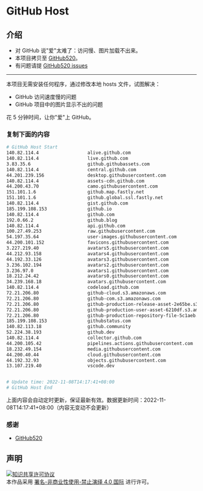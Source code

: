 # GitHub Host
## 介绍
- 对 GitHub 说"爱"太难了：访问慢、图片加载不出来。
- 本项目拷贝至 [GitHub520](https://github.com/521xueweihan/GitHub520)。
- 有问题请提 [GitHub520 issues](https://github.com/521xueweihan/GitHub520/issues/new)

---

本项目无需安装任何程序，通过修改本地 hosts 文件，试图解决：
- GitHub 访问速度慢的问题
- GitHub 项目中的图片显示不出的问题

花 5 分钟时间，让你"爱"上 GitHub。

### 复制下面的内容
```bash
# GitHub Host Start
140.82.114.4                  alive.github.com
140.82.114.4                  live.github.com
3.83.35.6                     github.githubassets.com
140.82.114.4                  central.github.com
44.201.239.156                desktop.githubusercontent.com
140.82.114.4                  assets-cdn.github.com
44.200.43.70                  camo.githubusercontent.com
151.101.1.6                   github.map.fastly.net
151.101.1.6                   github.global.ssl.fastly.net
140.82.114.4                  gist.github.com
185.199.108.153               github.io
140.82.114.4                  github.com
192.0.66.2                    github.blog
140.82.114.4                  api.github.com
100.27.49.253                 raw.githubusercontent.com
54.197.35.64                  user-images.githubusercontent.com
44.200.101.152                favicons.githubusercontent.com
3.227.219.40                  avatars5.githubusercontent.com
44.212.93.158                 avatars4.githubusercontent.com
44.192.33.126                 avatars3.githubusercontent.com
3.236.102.194                 avatars2.githubusercontent.com
3.236.97.0                    avatars1.githubusercontent.com
18.212.24.42                  avatars0.githubusercontent.com
34.239.168.18                 avatars.githubusercontent.com
140.82.114.4                  codeload.github.com
72.21.206.80                  github-cloud.s3.amazonaws.com
72.21.206.80                  github-com.s3.amazonaws.com
72.21.206.80                  github-production-release-asset-2e65be.s3.amazonaws.com
72.21.206.80                  github-production-user-asset-6210df.s3.amazonaws.com
72.21.206.80                  github-production-repository-file-5c1aeb.s3.amazonaws.com
185.199.108.153               githubstatus.com
140.82.113.18                 github.community
52.224.38.193                 github.dev
140.82.114.4                  collector.github.com
44.200.105.42                 pipelines.actions.githubusercontent.com
18.232.49.154                 media.githubusercontent.com
44.200.40.44                  cloud.githubusercontent.com
44.192.32.93                  objects.githubusercontent.com
13.107.219.40                 vscode.dev


# Update time: 2022-11-08T14:17:41+08:00
# GitHub Host End

```
上面内容会自动定时更新，保证最新有效。数据更新时间：2022-11-08T14:17:41+08:00（内容无变动不会更新）

### 感谢

- [GitHub520](https://github.com/521xueweihan/GitHub520)

## 声明
<a rel="license" href="https://creativecommons.org/licenses/by-nc-nd/4.0/deed.zh"><img alt="知识共享许可协议" style="border-width: 0" src="https://licensebuttons.net/l/by-nc-nd/4.0/88x31.png"></a><br>本作品采用 <a rel="license" href="https://creativecommons.org/licenses/by-nc-nd/4.0/deed.zh">署名-非商业性使用-禁止演绎 4.0 国际</a> 进行许可。